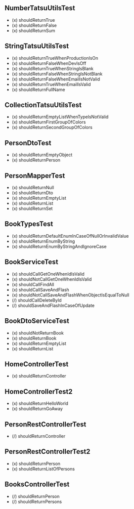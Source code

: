 ## NumberTatsuUtilsTest
- (x) shouldReturnTrue
- (x) shouldReturnFalse
- (x) shouldReturnSum

## StringTatsuUtilsTest
- (x) shouldReturnTrueWhenProductionIsOn
- (x) shouldReturnFalseWhenDevIsOff
- (x) shouldReturnTrueWhenStringIsBlank
- (x) shouldReturnFalseWhenStringIsNotBlank
- (x) shouldReturnFalseWhenEmailIsNotValid
- (x) shouldReturnTrueWhenEmailIsValid
- (x) shouldReturnFullName

## CollectionTatsuUtilsTest
- (x) shouldReturnEmptyListWhenTypeIsNotValid
- (x) shouldReturnFirstGroupOfColors
- (x) shouldReturnSecondGroupOfColors

## PersonDtoTest
- (x) shouldReturnEmptyObject
- (x) shouldReturnPerson

## PersonMapperTest
- (x) shouldReturnNull
- (x) shouldReturnDto
- (x) shouldReturnEmptyList
- (x) shouldReturnList
- (x) shouldReturnSet

## BookTypesTest
- (x) shouldReturnDefaultEnumInCaseOfNullOrInvalidValue
- (x) shouldReturnEnumByString
- (x) shouldReturnEnumByStringAndIgnoreCase

## BookServiceTest
- (x) shouldCallGetOneWhenIdIsValid
- (x) shouldNotCallGetOneWhenIdIsValid
- (x) shouldCallFindAll
- (x) shouldCallSaveAndFlash
- (x) shouldNotCallSaveAndFlashWhenObjectIsEqualToNull
- (/) shouldCallDeleteById
- (/) shouldSaveAndFlashInCaseOfUpdate

## BookDtoServiceTest
- (x) shouldNotReturnBook
- (x) shouldReturnBook
- (x) shouldReturnEmptyList
- (x) shouldReturnList

## HomeControllerTest
- (x) shouldReturnController

## HomeControllerTest2
- (x) shouldReturnHelloWorld
- (x) shouldReturnGoAway

## PersonRestControllerTest
- (/) shouldReturnController

## PersonRestControllerTest2
- (x) shouldReturnPerson
- (x) shouldReturnListOfPersons

## BooksControllerTest
- (/) shouldReturnPerson
- (/) shouldReturnPersons
